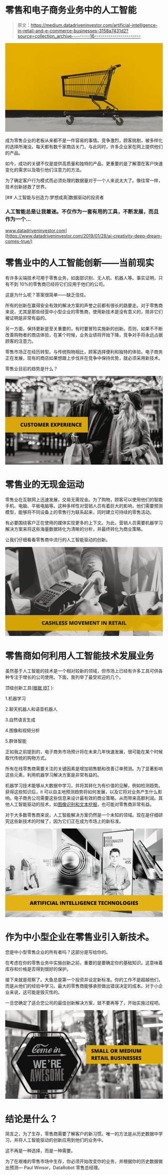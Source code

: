 # 零售和电子商务业务中的人工智能

> 原文：<https://medium.datadriveninvestor.com/artificial-intelligence-in-retail-and-e-commerce-businesses-3158a7431d2?source=collection_archive---------16----------------------->

![](img/703e3b3cd637fd9e9b8aea512cbeb56c.png)

成为零售企业的老板从来都不是一件容易的事情。竞争激烈，顾客挑剔，被多样化的选择所淹没。每天都有数千家商店关门，与此同时，许多企业家在网上提供他们的产品。

如今，成功的关键不仅是提供高质量和独特的产品，更重要的是了解潜在客户快速变化的需求以及吸引他们注意力的方法。

为了确定客户行为模式而必须处理的数据量对于一个人来说太大了。像往常一样，技术创新拯救了世界。

[](https://www.datadriveninvestor.com/2019/01/28/ai-creativity-deep-dream-comes-true/) [## 人工智能与创造力:梦想成真|数据驱动的投资者

### 人工智能总是让我着迷。不仅作为一套有用的工具，不断发展，而且作为一个…

www.datadriveninvestor.com](https://www.datadriveninvestor.com/2019/01/28/ai-creativity-deep-dream-comes-true/) 

# 零售业中的人工智能创新——当前现实

有许多尖端技术可用于零售业务，如面部识别、无人机、机器人等。事实证明，只有不到 10%的零售商已经将它们应用于他们的公司。

这是为什么呢？答案很简单——缺乏信任。

所有的创新在赢得安全有效的解决方案的声誉之前都有很长的路要走。对于零售商来说，尤其是那些经营中小型企业的零售商，使用新技术是没有意义的，除非它们被证明是非常有益的。

另一方面，保持更新是至关重要的，有时要冒险实施新的创新。否则，如果不不断改善购物者的商店体验，在某个时候，业务业绩将开始下降，竞争对手将永远占据顾客的注意力。

零售市场正在经历转型。与传统购物相比，顾客选择便利和独特的体验。电子商务正在发展，现有的商店如果想跟上步伐并在竞争中保持优势，就必须采用新技术。

零售业目前的趋势是什么？

![](img/7af563b48be8ae9fe2dc0112b7aeb6c2.png)

# 零售业的无现金运动

零售业在互联网上迅速发展，交易无需现金。为了购物，顾客可以使用他们的智能手机、电脑、平板电脑等。这种多样性对营销人员有着巨大的影响，他们需要预测模型，能够将不同设备上的零售行为联系起来，同时建立可持续的零售活动。

有必要围绕客户正在使用的媒体实现更多的上下文。为此，营销人员需要机器学习解决方案来将这些海量数据转化为清晰的分析，并最终转化为商业策略。

让我们仔细看看零售商中流行的人工智能驱动的创新。

![](img/6482e6382f18e7495c6fd09bc2d2e7d7.png)

# 零售商如何利用人工智能技术发展业务

虽然基于人工智能的技术是一个相对较新的领域，但市场上已经有许多工具可供各种专注于增长的公司使用。下面，我列举了最受欢迎的几个。

顶级创新工具([根据 IBT](https://www.ibtimes.com/infographic-machine-learning-dominates-ai-use-retailers-2826463) ):

1.机器学习

2.聊天机器人和语音机器人

3.自然语言生成

4.图像和视频分析

5.群体智能

正如我之前提到的，电子商务市场预计将在未来几年快速发展，很可能在某个时候取代传统的购物方式。

所有在线零售商需要关注的关键因素是增加销售额和改善订单预测。为了显著影响这些元素，利用机器学习解决方案是非常有益的。

机器学习技术能够从大数据中学习，并将其转化为有价值的见解，例如检测趋势。获得这些知识后，it 可以自主地预测趋势将如何发展，以及它将对业务产生什么影响。电子商务公司需要这些信息来设计最有效的商业策略，从而带来高额利润。其他人工智能驱动的技术，如[图像识别和文本挖掘](https://addepto.com/retail-ecommerce/)，也可能对零售商非常有益。

对于大多数零售商来说，人工智能解决方案仍然是一个未知的领域。现在是仔细研究这些新技术的时候了，因为它们正在成为市场上的新标准。

![](img/1837b66097bb04610aa3ffd4aa5e0868.png)

# 作为中小型企业在零售业引入新技术。

您是中小型零售企业的所有者吗？这部分是写给你的。

在考虑在你的零售业务中实施创新之前，重要的是要确定你的基础知识。这意味着库存和价格是否得到很好的保护。

接下来就是观察了。大鱼总是第一个投资并设定新标准。你的工作不是超越他们，而是从他们的经验中学习。最大的零售商能够承担做出错误决定的成本。对于小企业来说，这可能是毁灭性的。

一旦您确定了适合您公司的最佳创新解决方案，就不要再等了，开始实施过程吧。

![](img/81229e5166aac96e6c78cdbc0f42a2d2.png)

# 结论是什么？

简言之，为了生存，零售商需要了解客户的新习惯。唯一的方法是从历史数据中学习，并将人工智能驱动的创新应用到他们的业务中。

这不再是一种选择，而是一种需要。

为了在艰难的零售市场中生存，你必须开始改变你的业务，并根据你的历史数据做出预测— Paul Winsor，DataRobot 零售总经理。